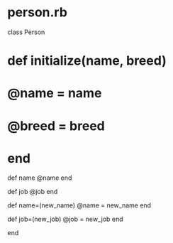 # person.rb
class Person 
  # def initialize(name, breed)
  #   @name = name
  #   @breed = breed
  # end
  
 def name
   @name
   end

 def job
   @job
   end
  
  def name=(new_name)
   @name = new_name
  end
  
  def job=(new_job)
   @job = new_job
  end
  
  
end
